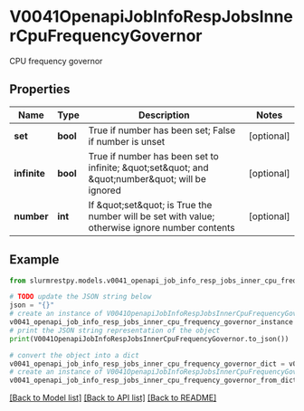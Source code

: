 # V0041OpenapiJobInfoRespJobsInnerCpuFrequencyGovernor

CPU frequency governor

## Properties

Name | Type | Description | Notes
------------ | ------------- | ------------- | -------------
**set** | **bool** | True if number has been set; False if number is unset | [optional]
**infinite** | **bool** | True if number has been set to infinite; \&quot;set\&quot; and \&quot;number\&quot; will be ignored | [optional]
**number** | **int** | If \&quot;set\&quot; is True the number will be set with value; otherwise ignore number contents | [optional]

## Example

```python
from slurmrestpy.models.v0041_openapi_job_info_resp_jobs_inner_cpu_frequency_governor import V0041OpenapiJobInfoRespJobsInnerCpuFrequencyGovernor

# TODO update the JSON string below
json = "{}"
# create an instance of V0041OpenapiJobInfoRespJobsInnerCpuFrequencyGovernor from a JSON string
v0041_openapi_job_info_resp_jobs_inner_cpu_frequency_governor_instance = V0041OpenapiJobInfoRespJobsInnerCpuFrequencyGovernor.from_json(json)
# print the JSON string representation of the object
print(V0041OpenapiJobInfoRespJobsInnerCpuFrequencyGovernor.to_json())

# convert the object into a dict
v0041_openapi_job_info_resp_jobs_inner_cpu_frequency_governor_dict = v0041_openapi_job_info_resp_jobs_inner_cpu_frequency_governor_instance.to_dict()
# create an instance of V0041OpenapiJobInfoRespJobsInnerCpuFrequencyGovernor from a dict
v0041_openapi_job_info_resp_jobs_inner_cpu_frequency_governor_from_dict = V0041OpenapiJobInfoRespJobsInnerCpuFrequencyGovernor.from_dict(v0041_openapi_job_info_resp_jobs_inner_cpu_frequency_governor_dict)
```
[[Back to Model list]](../README.md#documentation-for-models) [[Back to API list]](../README.md#documentation-for-api-endpoints) [[Back to README]](../README.md)


